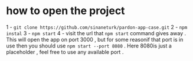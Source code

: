 # how to open the project

1 -  `git clone https://github.com/sinaneturk/pardon-app-case.git`
2 - `npm instal`
3 - `npm start`
4 - visit the url that `npm start` command gives away . This will open the app on port 3000 , but for some reasonif that port is in use then you should use `npm start --port 8080` . Here 8080is just a placeholder , feel free to use any available port . 
